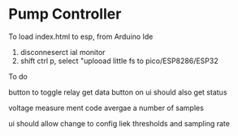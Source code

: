 # Pump Controller
To load index.html to esp, from Arduino Ide
1. disconneserct ial monitor
2. shift ctrl p, select "uplooad little fs to pico/ESP8286/ESP32

To do

button to toggle relay
get data button on ui should also get status

voltage measure ment code avergae a number of samples 

ui should allow change to config liek thresholds and sampling rate
